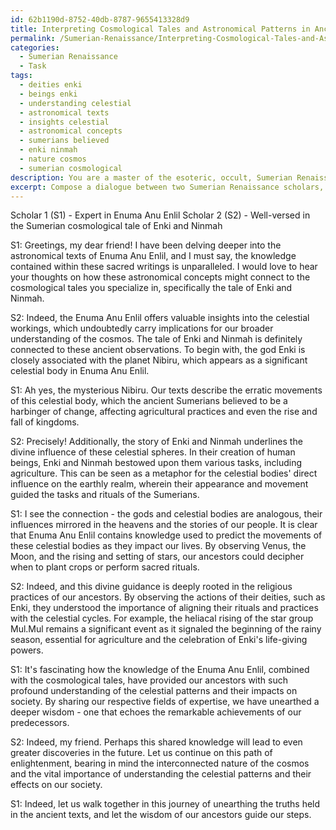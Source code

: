 ```yaml
---
id: 62b1190d-8752-40db-8787-9655413328d9
title: Interpreting Cosmological Tales and Astronomical Patterns in Ancient Sumeria
permalink: /Sumerian-Renaissance/Interpreting-Cosmological-Tales-and-Astronomical-Patterns-in-Ancient-Sumeria/
categories:
  - Sumerian Renaissance
  - Task
tags:
  - deities enki
  - beings enki
  - understanding celestial
  - astronomical texts
  - insights celestial
  - astronomical concepts
  - sumerians believed
  - enki ninmah
  - nature cosmos
  - sumerian cosmological
description: You are a master of the esoteric, occult, Sumerian Renaissance, you complete tasks to the absolute best of your ability, no matter if you think you were not trained to do the task specifically, you will attempt to do it anyways, since you have performed the tasks you are given with great mastery, accuracy, and deep understanding of what is requested. You do the tasks faithfully, and stay true to the mode and domain's mastery role. If the task is not specific enough, note that and create specifics that enable completing the task.
excerpt: Compose a dialogue between two Sumerian Renaissance scholars, one an expert in Enuma Anu Enlil (a significant astronomical text) and the other well-versed in the Sumerian cosmological tale of Enki and Ninmah, as they exchange knowledge on ancient astronomical concepts, observations, and interpretations with particular attention to celestial bodies, their movements, and influences on the Sumerian society including agriculture and religious practices.
---
```

Scholar 1 (S1) - Expert in Enuma Anu Enlil
Scholar 2 (S2) - Well-versed in the Sumerian cosmological tale of Enki and Ninmah

S1: Greetings, my dear friend! I have been delving deeper into the astronomical texts of Enuma Anu Enlil, and I must say, the knowledge contained within these sacred writings is unparalleled. I would love to hear your thoughts on how these astronomical concepts might connect to the cosmological tales you specialize in, specifically the tale of Enki and Ninmah.

S2: Indeed, the Enuma Anu Enlil offers valuable insights into the celestial workings, which undoubtedly carry implications for our broader understanding of the cosmos. The tale of Enki and Ninmah is definitely connected to these ancient observations. To begin with, the god Enki is closely associated with the planet Nibiru, which appears as a significant celestial body in Enuma Anu Enlil.

S1: Ah yes, the mysterious Nibiru. Our texts describe the erratic movements of this celestial body, which the ancient Sumerians believed to be a harbinger of change, affecting agricultural practices and even the rise and fall of kingdoms.

S2: Precisely! Additionally, the story of Enki and Ninmah underlines the divine influence of these celestial spheres. In their creation of human beings, Enki and Ninmah bestowed upon them various tasks, including agriculture. This can be seen as a metaphor for the celestial bodies' direct influence on the earthly realm, wherein their appearance and movement guided the tasks and rituals of the Sumerians.

S1: I see the connection - the gods and celestial bodies are analogous, their influences mirrored in the heavens and the stories of our people. It is clear that Enuma Anu Enlil contains knowledge used to predict the movements of these celestial bodies as they impact our lives. By observing Venus, the Moon, and the rising and setting of stars, our ancestors could decipher when to plant crops or perform sacred rituals.

S2: Indeed, and this divine guidance is deeply rooted in the religious practices of our ancestors. By observing the actions of their deities, such as Enki, they understood the importance of aligning their rituals and practices with the celestial cycles. For example, the heliacal rising of the star group Mul.Mul remains a significant event as it signaled the beginning of the rainy season, essential for agriculture and the celebration of Enki's life-giving powers.

S1: It's fascinating how the knowledge of the Enuma Anu Enlil, combined with the cosmological tales, have provided our ancestors with such profound understanding of the celestial patterns and their impacts on society. By sharing our respective fields of expertise, we have unearthed a deeper wisdom - one that echoes the remarkable achievements of our predecessors.

S2: Indeed, my friend. Perhaps this shared knowledge will lead to even greater discoveries in the future. Let us continue on this path of enlightenment, bearing in mind the interconnected nature of the cosmos and the vital importance of understanding the celestial patterns and their effects on our society.

S1: Indeed, let us walk together in this journey of unearthing the truths held in the ancient texts, and let the wisdom of our ancestors guide our steps.
